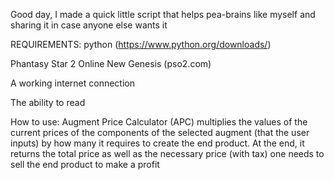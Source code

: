 Good day, I made a quick little script that helps pea-brains like myself and sharing it in case anyone else wants it

REQUIREMENTS:
python (https://www.python.org/downloads/)

Phantasy Star 2 Online New Genesis (pso2.com)

A working internet connection

The ability to read

How to use:
Augment Price Calculator (APC) multiplies the values of the current prices of the components of the selected augment (that the user inputs) by how many it requires to create the end product. At the end, it returns the total price as well as the necessary price (with tax) one needs to sell the end product to make a profit
